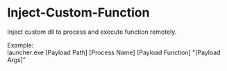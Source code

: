 # Inject-Custom-Function
Inject custom dll to process and execute function remotely.

Example:<br/>
launcher.exe [Payload Path] [Process Name] [Payload Function] "[Payload Args]"
